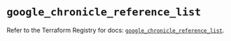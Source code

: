 # `google_chronicle_reference_list`

Refer to the Terraform Registry for docs: [`google_chronicle_reference_list`](https://registry.terraform.io/providers/hashicorp/google/6.35.0/docs/resources/chronicle_reference_list).
